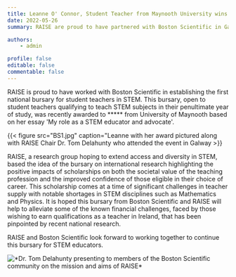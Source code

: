 ```yaml
---
title: Leanne O' Connor, Student Teacher from Maynooth University wins Boston Scientific and RAISE bursary
date: 2022-05-26
summary: RAISE are proud to have partnered with Boston Scientific in Galway to offer the first student teacher bursary to final year undergraduate student teachers of STEM subjects in Ireland. We wish to extend our congratulations to Leanne O' Connor who is thh recepient of this award in 2022 for an essay entitled 'My role as a STEM educator and advocate'. 

authors: 
    - admin

profile: false
editable: false
commentable: false
---
```


RAISE is proud to have worked with Boston Scientific in establishing the first national bursary for student teachers in STEM. This bursary, open to student teachers qualifying to teach STEM subjects in their penultimate year of study, was recently awarded to ***** from University of Maynooth based on her essay 'My role as a STEM educator and advocate'. 

<!--more-->

{{< figure src="BS1.jpg" caption="Leanne with her award pictured along with RAISE Chair Dr. Tom Delahunty who attended the event in Galway >}}

RAISE, a research group hoping to extend access and diversity in STEM, based the idea of the bursary on international research highlighting the positive impacts of scholarships on both the societal value of the teaching profession and the improved confidence of those eligible in their choice of career. This scholarship comes at a time of significant challenges in teacher supply with notable shortages in STEM disciplines such as Mathematics and Physics. It is hoped this bursary from Boston Scientific and RAISE will help to alleviate some of the known financial challenges, faced by those wishing to earn qualifications as a teacher in Ireland, that has been pinpointed by recent national research.
 
RAISE and Boston Scientific look forward to working together to continue this bursary for STEM educators.

![](BS4.jpg "*Dr. Tom Delahunty presenting to members of the Boston Scientific community on the mission and aims of RAISE*")





